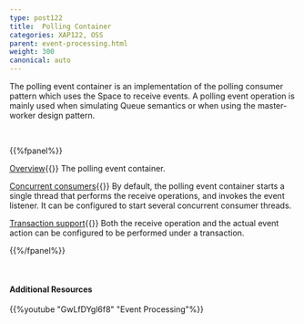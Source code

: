 ```yaml
---
type: post122
title:  Polling Container
categories: XAP122, OSS
parent: event-processing.html
weight: 300
canonical: auto
---
```




The polling event container is an implementation of the polling consumer pattern which uses the Space to receive events.
A polling event operation is mainly used when simulating Queue semantics or when using the master-worker design pattern.

<br>


{{%fpanel%}}

[Overview](./polling-container.html){{<wbr>}}
The polling event container.

[Concurrent consumers](./polling-container-scaling.html){{<wbr>}}
By default, the polling event container starts a single thread that performs the receive operations, and invokes the event listener. It can be configured to start several concurrent consumer threads.

[Transaction support](./polling-container-transactions.html){{<wbr>}}
Both the receive operation and the actual event action can be configured to be performed under a transaction.

{{%/fpanel%}}

<br>

#### Additional Resources

{{%youtube "GwLfDYgl6f8"  "Event Processing"%}}


